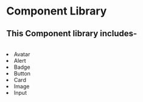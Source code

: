 
# Component Library
<h2>This Component library includes- </h2>
</br><li>Avatar
</br><li>Alert
</br><li>Badge
</br><li>Button
</br><li>Card
</br><li>Image
</br><li>Input


